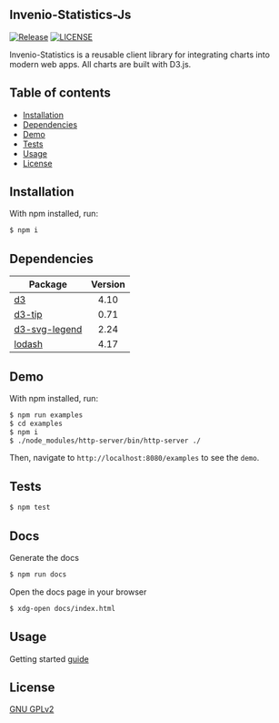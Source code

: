 ## Invenio-Statistics-Js

[![Release](https://img.shields.io/github/tag/inveniosoftware/invenio-search-js.svg)](https://github.com/inveniosoftware/invenio-search-js/releases)
[![LICENSE](https://img.shields.io/github/license/inveniosoftware/invenio-search-js.svg)](https://github.com/inveniosoftware/invenio-statistics-js/blob/master/LICENSE)

Invenio-Statistics is a reusable client library for integrating charts into modern web apps. All charts are built with D3.js.

## Table of contents
* [Installation](#installation)
* [Dependencies](#dependencies)
* [Demo](#demo)
* [Tests](#tests)
* [Usage](#usage)
* [License](#license)

## Installation
With npm installed, run:

```bash
$ npm i
```

## Dependencies
Package | Version
--- |:---:
[d3](https://www.npmjs.com/package/d3) | 4.10
[d3-tip](https://www.npmjs.com/package/d3-tip) | 0.71
[d3-svg-legend](https://www.npmjs.com/package/d3-svg-legend) | 2.24
[lodash](https://www.npmjs.com/package/lodash) | 4.17

## Demo
With npm installed, run:
```bash
$ npm run examples
$ cd examples
$ npm i
$ ./node_modules/http-server/bin/http-server ./
```
Then, navigate to `http://localhost:8080/examples` to see the `demo`.

## Tests
```bash
$ npm test
```

## Docs
Generate the docs
```bash
$ npm run docs
```

Open the docs page in your browser
```bash
$ xdg-open docs/index.html
```

## Usage

Getting started [guide](https://github.com/CERNDocumentServer/invenio-statistics-js/1_started.md)

## License

[GNU GPLv2](https://opensource.org/licenses/GPL-2.0)
